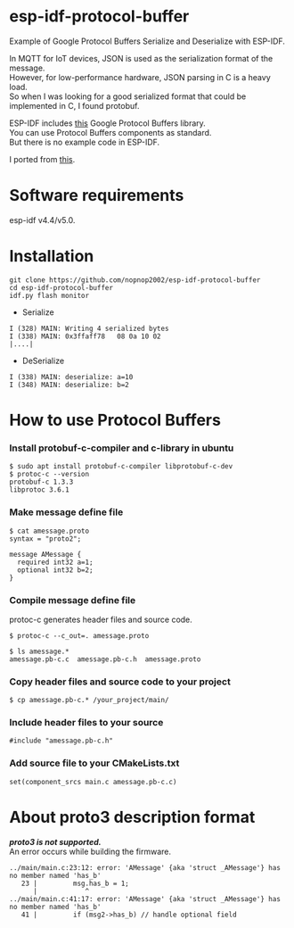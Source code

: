 # esp-idf-protocol-buffer
Example of Google Protocol Buffers Serialize and Deserialize with ESP-IDF.   

In MQTT for IoT devices, JSON is used as the serialization format of the message.   
However, for low-performance hardware, JSON parsing in C is a heavy load.   
So when I was looking for a good serialized format that could be implemented in C, I found protobuf.

ESP-IDF includes [this](https://developers.google.com/protocol-buffers/) Google Protocol Buffers library.   
You can use Protocol Buffers components as standard.   
But there is no example code in ESP-IDF.   

I ported from [this](https://github.com/protobuf-c/protobuf-c/wiki/Examples).


# Software requirements
esp-idf v4.4/v5.0.   

# Installation
```
git clone https://github.com/nopnop2002/esp-idf-protocol-buffer
cd esp-idf-protocol-buffer
idf.py flash monitor
```

- Serialize
```
I (328) MAIN: Writing 4 serialized bytes
I (338) MAIN: 0x3ffaff78   08 0a 10 02                                       |....|
```
- DeSerialize
```
I (338) MAIN: deserialize: a=10
I (348) MAIN: deserialize: b=2
```



# How to use Protocol Buffers

### Install protobuf-c-compiler and c-library in ubuntu
```
$ sudo apt install protobuf-c-compiler libprotobuf-c-dev
$ protoc-c --version
protobuf-c 1.3.3
libprotoc 3.6.1
```

### Make message define file
```
$ cat amessage.proto
syntax = "proto2";

message AMessage {
  required int32 a=1;
  optional int32 b=2;
}
```

### Compile message define file
protoc-c generates header files and source code.   
```
$ protoc-c --c_out=. amessage.proto

$ ls amessage.*
amessage.pb-c.c  amessage.pb-c.h  amessage.proto
```

### Copy header files and source code to your project
```
$ cp amessage.pb-c.* /your_project/main/
```

### Include header files to your source
```
#include "amessage.pb-c.h"
```

### Add source file to your CMakeLists.txt
```
set(component_srcs main.c amessage.pb-c.c)
```



# About proto3 description format   
___proto3 is not supported.___   
An error occurs while building the firmware.
```
../main/main.c:23:12: error: 'AMessage' {aka 'struct _AMessage'} has no member named 'has_b'
   23 |         msg.has_b = 1;
      |            ^
../main/main.c:41:17: error: 'AMessage' {aka 'struct _AMessage'} has no member named 'has_b'
   41 |         if (msg2->has_b) // handle optional field
```
